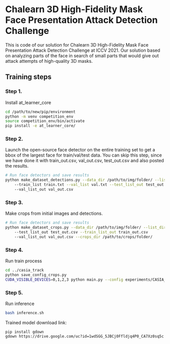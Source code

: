 # Chalearn 3D High-Fidelity Mask Face Presentation Attack Detection Challenge
This is code of our solution for Chalearn 3D High-Fidelity Mask Face Presentation Attack Detection Challenge at ICCV 2021.
Our solution based on analyzing parts of the face in search of small parts that would give out attack attempts of high-quality 3D masks.

## Training steps
### Step 1.
Install at_learner_core
```bash
cd /path/to/new/pip/environment
python -m venv competition_env
source competition_env/bin/activate
pip install -e at_learner_core/
```

### Step 2.
Launch the open-source face detector on the entire training set to get a bbox of the largest face for train/val/test data. 
You can skip this step, since we have done it with train_out.csv, val_out.csv, test_out.csv and also posted the results.

```bash
# Run face detectors and save results
python make_dataset_detections.py --data_dir /path/to/img/folder/ --list_dir /path/to/lists/dir --test_list test.txt
    --train_list train.txt --val_list val.txt --test_list_out test_out.csv --train_list_out train_out.csv
    --val_list_out val_out.csv
```

### Step 3.
Make crops from initial images and detections.

```bash
# Run face detectors and save results
python make_dataset_crops.py --data_dir /path/to/img/folder/ --list_dir /path/to/lists/dir
    --test_list_out test_out.csv --train_list_out train_out.csv
    --val_list_out val_out.csv --crops_dir /path/to/crops/folder/
```

### Step 4.
Run train process
```bash
cd ../casia_track
python save_config_crops.py
CUDA_VISIBLE_DEVICES=0,1,2,3 python main.py --config experiments/CASIA_Hifi/exp21/CASIA_Hifi_exp21.config;
```

### Step 5.
Run inference
```bash
bash inference.sh
```

Trained model download link:
```
pip install gdown
gdown https://drive.google.com/uc?id=1wdSGG_5JBCj0Ffldjq4P0_CA7Xz0sq5c
```

